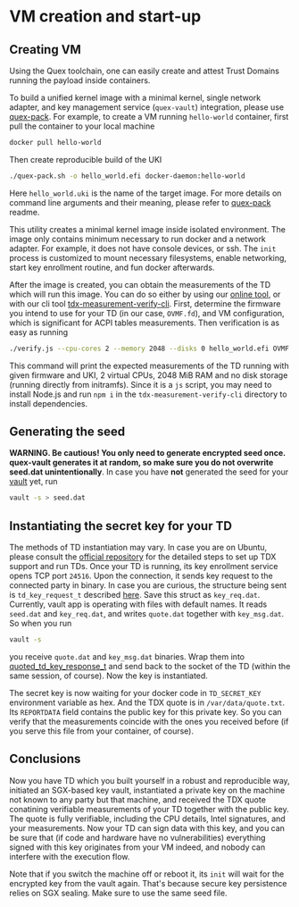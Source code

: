 # VM creation and start-up

## Creating VM

Using the Quex toolchain, one can easily create and attest Trust Domains running the payload inside containers.

To build a unified kernel image with a minimal kernel, single network adapter, and key management service (`quex-vault`)
integration, please use [quex-pack](https://github.com/quex-tech/quex-pack). For example, to create a VM running
`hello-world` container, first pull the container to your local machine
```sh
docker pull hello-world
```
Then create reproducible build of the UKI
```sh
./quex-pack.sh -o hello_world.efi docker-daemon:hello-world
```
Here `hello_world.uki` is the name of the target image. For more details on command line arguments and their meaning,
please refer to [quex-pack](https://github.com/quex-tech/quex-pack) readme.

This utility creates a minimal kernel image inside isolated environment. The image only contains minimum necessary to
run docker and a network adapter. For example, it does not have console devices, or ssh. The `init` process is
customized to mount necessary filesystems, enable networking, start key enrollment routine, and fun docker afterwards.

After the image is created, you can obtain the measurements of the TD which will run this image. You can do so either by
using our [online tool](https://verify.quex.tech), or with our cli tool
[tdx-measurement-verify-cli](https://github.com/quex-tech/tdx-measurement-verify-cli). First, determine the firmware you
intend to use for your TD (in our case, `OVMF.fd`), and VM configuration, which is significant for ACPI tables
measurements. Then verification is as easy as running
```sh
./verify.js --cpu-cores 2 --memory 2048 --disks 0 hello_world.efi OVMF.fd
```
This command will print the expected measurements of the TD running with given firmware and UKI, 2 virtual CPUs, 2048
MiB RAM and no disk storage (running directly from initramfs).
Since it is a `js` script, you may need to install Node.js and run `npm i` in the `tdx-measurement-verify-cli`
directory to install dependencies.

## Generating the seed

**WARNING. Be cautious! You only need to generate encrypted seed once. quex-vault generates it at random, so make sure
you do not overwrite seed.dat unintentionally**.
In case you have **not** generated the seed for your [vault](https://github.com/quex-tech/quex-v1-vault) yet, run
```sh
vault -s > seed.dat
```

## Instantiating the secret key for your TD

The methods of TD instantiation may vary. In case you are on Ubuntu, please consult the [official
repository](https://github.com/canonical/tdx) for the detailed steps to set up TDX support and run TDs. Once your TD is
running, its key enrollment service opens TCP port `24516`. Upon the connection, it sends key request to the connected
party in binary. In case you are curious, the structure being sent is `td_key_request_t` described
[here](https://github.com/quex-tech/quex-v1-vault/blob/master/include/common.h). Save this struct as `key_req.dat`.
Currently, vault app is operating with files with default names. It reads `seed.dat` and `key_req.dat`, and writes
`quote.dat` together with `key_msg.dat`. So when you run
```sh
vault -s
```
you receive `quote.dat` and `key_msg.dat` binaries. Wrap them into
[quoted_td_key_response_t](https://github.com/quex-tech/quex-pack/blob/main/src/init/types.h) and send back to the
socket of the TD (within the same session, of course). Now the key is instantiated.

The secret key is now waiting for your docker code in `TD_SECRET_KEY` environment variable as hex. And the TDX quote is
in `/var/data/quote.txt`. Its `REPORTDATA` field contains the public key for this private key. So you can verify that the
measurements coincide with the ones you received before (if you serve this file from your container, of course).

## Conclusions

Now you have TD which you built yourself in a robust and reproducible way, initiated an SGX-based key vault,
instantiated a private key on the machine not known to any party but that machine, and received the TDX quote
conatining verifiable measurements of your TD together with the public key. The quote is fully verifiable, including the
CPU details, Intel signatures, and your measurements. Now your TD can sign data with this key, and you can be sure that
(if code and hardware have no vulnerabilities) everything signed with this key originates from your VM indeed, and
nobody can interfere with the execution flow. 

Note that if you switch the machine off or reboot it, its `init` will wait
for the encrypted key from the vault again. That's because secure key persistence relies on SGX sealing. Make sure to use the same seed file.
